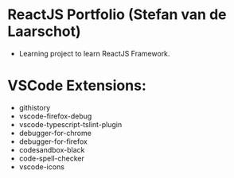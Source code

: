 # ReactJS Portfolio (Stefan van de Laarschot)

- Learning project to learn ReactJS Framework.

# VSCode Extensions:
- githistory
- vscode-firefox-debug
- vscode-typescript-tslint-plugin
- debugger-for-chrome
- debugger-for-firefox
- codesandbox-black
- code-spell-checker
- vscode-icons
